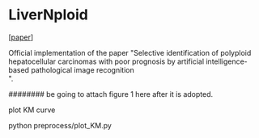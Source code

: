# LiverNploid
[[paper]()]

Official implementation of the paper "Selective identification of polyploid hepatocellular carcinomas with poor prognosis by artificial intelligence-based pathological image recognition  
 ".

######## be going to attach figure 1 here after it is adopted.



plot KM curve

python preprocess/plot_KM.py
